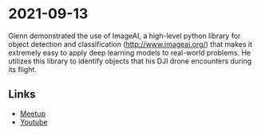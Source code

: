 # 2021-09-13

Glenn demonstrated the use of ImageAI, a high-level python library for object detection and classification (http://www.imageai.org/) that makes it extremely easy to apply deep learning models to real-world problems. He utilizes this library to identify objects that his DJI drone encounters during its flight.

## Links
* [Meetup](https://www.meetup.com/nzpug-hamilton/events/274860992/)
* [Youtube](https://youtu.be/sjCLqVGpP3w)
